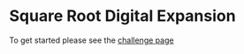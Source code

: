 # Square Root Digital Expansion

To get started please see the [challenge page](https://projecteuler.net/problem=80)
